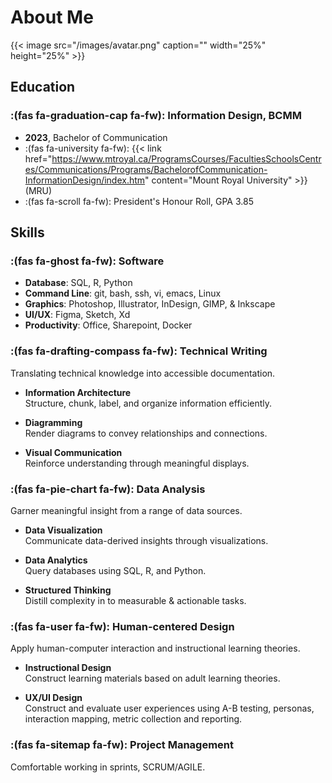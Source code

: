 # About Me

{{< image src="/images/avatar.png" caption="" width="25%" height="25%" >}}

## Education

### :(fas fa-graduation-cap fa-fw): Information Design, **BCMM**
- **2023**, Bachelor of Communication
- :(fas fa-university fa-fw): {{< link href="https://www.mtroyal.ca/ProgramsCourses/FacultiesSchoolsCentres/Communications/Programs/BachelorofCommunication-InformationDesign/index.htm" content="Mount Royal University" >}} (MRU)
- :(fas fa-scroll fa-fw): President's Honour Roll, GPA 3.85

## Skills

### :(fas fa-ghost fa-fw): Software
- **Database**: SQL, R, Python
- **Command Line**: git, bash, ssh, vi, emacs, Linux
- **Graphics**: Photoshop, Illustrator, InDesign, GIMP, & Inkscape
- **UI/UX**: Figma, Sketch, Xd 
- **Productivity**: Office, Sharepoint, Docker

### :(fas fa-drafting-compass fa-fw): Technical Writing
Translating technical knowledge into accessible documentation.

- **Information Architecture**  <br> Structure, chunk, label, and organize information efficiently.

- **Diagramming** <br> Render diagrams to convey relationships and connections.

- **Visual Communication** <br> Reinforce understanding through meaningful displays.

### :(fas fa-pie-chart fa-fw): Data Analysis
Garner meaningful insight from a range of data sources.

- **Data Visualization** <br> Communicate data-derived insights through visualizations.

- **Data Analytics** <br> Query databases using SQL, R, and Python.

- **Structured Thinking** <br> Distill complexity in to measurable & actionable tasks.

### :(fas fa-user fa-fw): Human-centered Design

Apply human-computer interaction and instructional learning theories.

- **Instructional Design** <br> Construct learning materials based on adult learning theories.

- **UX/UI Design** <br> Construct and evaluate user experiences using A-B testing, personas, interaction mapping, metric collection and reporting.

### :(fas fa-sitemap fa-fw): Project Management

Comfortable working in sprints, SCRUM/AGILE.

